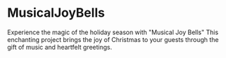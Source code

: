 # MusicalJoyBells
Experience the magic of the holiday season with "Musical Joy Bells" This enchanting project brings the joy of Christmas to your guests through the gift of music and heartfelt greetings. 
